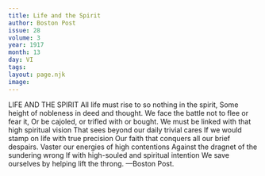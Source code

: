 ```yaml
---
title: Life and the Spirit
author: Boston Post
issue: 28
volume: 3
year: 1917
month: 13
day: VI
tags:
layout: page.njk
image:
---
```

LIFE AND THE SPIRIT    All life must rise to so nothing in the spirit,    Some height of nobleness in deed and thought.    We face the battle not to flee or fear it,    Or be cajoled, or trifled with or bought.    We must be linked with that high spiritual vision    That sees beyond our daily trivial cares    If we would stamp on life with true precision    Our faith that conquers all our brief despairs.    Vaster our energies of high contentions    Against the dragnet of the sundering wrong    If with high-souled and spiritual intention    We save ourselves by helping lift the throng.    —Boston Post. 
